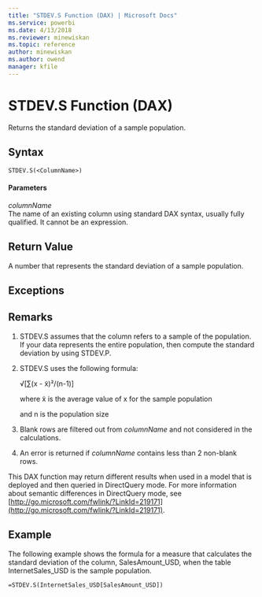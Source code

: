 ```yaml
---
title: "STDEV.S Function (DAX) | Microsoft Docs"
ms.service: powerbi
ms.date: 4/13/2018
ms.reviewer: minewiskan
ms.topic: reference
author: minewiskan
ms.author: owend
manager: kfile
---
```

# STDEV.S Function (DAX)
Returns the standard deviation of a sample population.  
  
## Syntax  
  
```  
STDEV.S(<ColumnName>)  
```  
  
#### Parameters  
*columnName*  
The name of an existing column using standard DAX syntax, usually fully qualified. It cannot be an expression.  
  
## Return Value  
A number that represents the standard deviation of a sample population.  
  
## Exceptions  
  
## Remarks  
  
1.  STDEV.S assumes that the column refers to a sample of the population. If your data represents the entire population, then compute the standard deviation by using STDEV.P.  
  
2.  STDEV.S uses the following formula:  
  
    √[∑(x - x̃)²/(n-1)]  
  
    where x̃ is the average value of x for the sample population  
  
    and n is the population size  
  
3.  Blank rows are filtered out from *columnName* and not considered in the calculations.  
  
4.  An error is returned if *columnName* contains less than 2 non-blank rows.  
  
This DAX function may return different results when used in a model that is deployed and then queried in DirectQuery mode. For more information about semantic differences in DirectQuery mode, see  [http://go.microsoft.com/fwlink/?LinkId=219171](http://go.microsoft.com/fwlink/?LinkId=219171).  
  
## Example  
The following example shows the formula for a measure that calculates the standard deviation of the column, SalesAmount_USD, when the table InternetSales_USD is the sample population.  
  
```  
=STDEV.S(InternetSales_USD[SalesAmount_USD])  
```  
